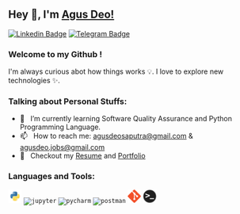 ## Hey 👋, I'm [Agus Deo!](https://github.com/agusdeo/)

[![Linkedin Badge](https://img.shields.io/badge/-LinkedIn-0e76a8?style=flat-square&logo=Linkedin&logoColor=white)](https://linkedin.com/in/agusdeosaputra)
[![Telegram Badge](https://img.shields.io/badge/-Telegram-0088cc?style=flat-square&logo=Telegram&logoColor=white)](https://t.me/agusdeoo)

### Welcome to my Github ! &nbsp; 

I'm always curious abot how things works  💡. I love to explore new technologies ✨.


### Talking about Personal Stuffs:


- 🚀 &nbsp; I’m currently learning Software Quality Assurance and Python Programming Language.
- 📫 &nbsp; How to reach me: agusdeosaputra@gmail.com & agusdeo.jobs@gmail.com
- 📝 &nbsp; Checkout my [Resume](https://docs.google.com/document/d/1WBGdL0kpcRgzNNnC1Wx3-BZHOygARvj2bD8sjR90Z6c/edit?usp=sharing) and [Portfolio](https://www.canva.com/design/DAFok_UbTqw/wALMN_Hywv9NlmkM10OlSA/view?utm_content=DA)


### Languages and Tools:


<code><img height="27" src="https://raw.githubusercontent.com/github/explore/80688e429a7d4ef2fca1e82350fe8e3517d3494d/topics/python/python.png" alt="python"></code>
<code><img height="27" src="https://external-content.duckduckgo.com/iu/?u=https%3A%2F%2Ftse3.mm.bing.net%2Fth%3Fid%3DOIP.BWugDHBz7qW9EOPZfSk7fgHaFx%26pid%3DApi&f=1&ipt=5fa71abd4ac0511b2c35cae7d17f02d144eb2955fdb88e706ee91158ab9f3ed5&ipo=images" alt="jupyter"></code>
<code><img height="27" src="https://external-content.duckduckgo.com/iu/?u=https%3A%2F%2Ftse4.mm.bing.net%2Fth%3Fid%3DOIP.pIi0CfGswG8JLy2f1w6dLQHaHa%26pid%3DApi&f=1&ipt=3a4f744d7f8cf734b0f62ae8564112fbc01d29cf35cc469aa1d1d413d7c31c4c&ipo=images" alt="pycharm"></code>
<code><img height="27" src="https://external-content.duckduckgo.com/iu/?u=https%3A%2F%2Ftse3.explicit.bing.net%2Fth%3Fid%3DOIP.TSYkzzNU-MdIIlEnxuZpGQHaHa%26pid%3DApi&f=1&ipt=6f14c8a6aa42a835b9133b7a8c23ce9e21b7fedb6b0b167632fcc3e4f8d59fc7&ipo=images" alt="postman"></code>
<code><img height="27" src="https://raw.githubusercontent.com/devicons/devicon/master/icons/git/git-original.svg" alt="git"></code>
<code><img height="27" src="https://raw.githubusercontent.com/github/explore/80688e429a7d4ef2fca1e82350fe8e3517d3494d/topics/terminal/terminal.png" alt="terminal"></code>


<!--

<!--
**agusdeo/agusdeo** is a ✨ _special_ ✨ repository because its `README.md` (this file) appears on your GitHub profile.

Here are some ideas to get you started:

- 🔭 I’m currently working on ...
- 🌱 I’m currently learning ...
- 👯 I’m looking to collaborate on ...
- 🤔 I’m looking for help with ...
- 💬 Ask me about ...
- 📫 How to reach me: ...
- 😄 Pronouns: ...
- ⚡ Fun fact: ...
-->
